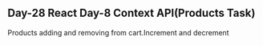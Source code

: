 <h2>Day-28 React Day-8 Context API(Products Task)</h2>
<p>Products adding and removing from cart.Increment and decrement</p>
